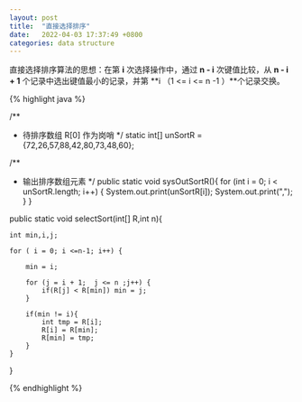 ```yaml
---
layout: post
title:  "直接选择排序"
date:   2022-04-03 17:37:49 +0800
categories: data structure
---
```


直接选择排序算法的思想：在第 **i** 次选择操作中，通过 **n - i** 次键值比较，从 **n - i + 1** 个记录中选出键值最小的记录，并第  **i （1 <= i <= n -1 ）**个记录交换。

{% highlight java %}


/**
 * 待排序数组 R[0] 作为岗哨
 */
static int[] unSortR = {72,26,57,88,42,80,73,48,60};


/**
 * 输出排序数组元素
 */
public static void sysOutSortR(){
    for (int i = 0; i < unSortR.length; i++) {
        System.out.print(unSortR[i]);
        System.out.print(",");
    }
}


public static void selectSort(int[] R,int n){

    int min,i,j;

    for ( i = 0; i <=n-1; i++) {

        min = i;

        for (j = i + 1;  j <= n ;j++) {
            if(R[j] < R[min]) min = j;
        }

        if(min != i){
            int tmp = R[i];
            R[i] = R[min];
            R[min] = tmp;
        }
    }

}

{% endhighlight %}